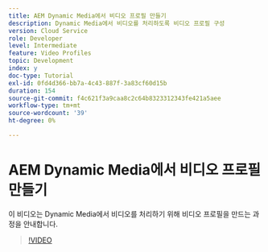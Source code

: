 ```yaml
---
title: AEM Dynamic Media에서 비디오 프로필 만들기
description: Dynamic Media에서 비디오를 처리하도록 비디오 프로필 구성
version: Cloud Service
role: Developer
level: Intermediate
feature: Video Profiles
topic: Development
index: y
doc-type: Tutorial
exl-id: 0fd4d366-bb7a-4c43-887f-3a83cf60d15b
duration: 154
source-git-commit: f4c621f3a9caa8c2c64b8323312343fe421a5aee
workflow-type: tm+mt
source-wordcount: '39'
ht-degree: 0%

---
```


# AEM Dynamic Media에서 비디오 프로필 만들기

이 비디오는 Dynamic Media에서 비디오를 처리하기 위해 비디오 프로필을 만드는 과정을 안내합니다.

>[!VIDEO](https://video.tv.adobe.com/v/335382?quality=12&learn=on)
